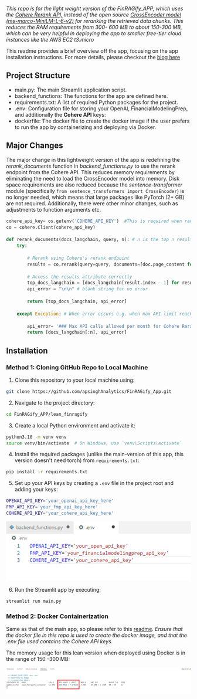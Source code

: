 *This repo is for the light weight version of the FinRAGify_APP, which uses the [Cohere Rerank API,](https://docs.cohere.com/reference/rerank) instead of the open source [*CrossEncoder model (ms-marco-MiniLM-L-6-v2)*](https://huggingface.co/cross-encoder/ms-marco-MiniLM-L-6-v2) for reranking the retrieved data chunks. This *reduces the RAM requirements from 300- 600 MB to about 150-300 MB*, which can be very helpful in deploying the app to smaller free-tier cloud instances like the AWS EC2 t3.micro*

This readme provides a brief overview off the app, focusing on the app installation instructions. For more details, please checkout the [blog here](https://apsinghanalytics.github.io/2024/08/26/FinRAGifyApp/) 


## Project Structure

- main.py: The main Streamlit application script.
- backend_functions: The functions for the app are defined here. 
- requirements.txt: A list of required Python packages for the project.
- .env: Configuration file for storing your OpenAI, FinancialModelingPrep, and additionally the **Cohere API** keys:  
- dockerfile: The docker file to create the docker image if the user prefers to run the app by containerizing and deploying via Docker.

## Major Changes

The major change in this lightweight version of the app is redefining the *rerank_documents* function in *backend_functions.py* to use the rerank endpoint from the Cohere API. This reduces memory requirements by eliminating the need to load the CrossEncoder model into memory. Disk space requirements are also reduced because the *sentence-transformer* module (specifically `from sentence_transformers import CrossEncoder`) is no longer needed, which means that large packages like PyTorch (2+ GB) are not required. Additionally, there were other minor changes, such as adjustments to function arguments etc.


```python
cohere_api_key= os.getenv('COHERE_API_KEY')  #This is required when ranking is not done based on CrossEncoder model (helps to save on RAM req. for cloud deployment)
co = cohere.Client(cohere_api_key)

def rerank_documents(docs_langchain, query, n): # n is the top n results to be returned   
    try:
        
        # Rerank using Cohere's rerank endpoint        
        results = co.rerank(query=query, documents=[doc.page_content for doc in docs_langchain], top_n=n, model='rerank-english-v3.0')

        # Access the results attribute correctly
        top_docs_langchain = [docs_langchain[result.index - 1] for result in results.results]
        api_error = "\n\n" # blank string for no error
        
        return [top_docs_langchain, api_error]
    
    except Exception: # When error occurs e.g. when max API limit reached or any other reason then no reranking used        

        api_error= '### Max API calls allowed per month for Cohere Rerank API reached, no reranking algorithm was used \n\n'
        return [docs_langchain[:n], api_error]
```



## Installation

### Method 1: Cloning GitHub Repo to Local Machine

1. Clone this repository to your local machine using:

```bash
git clone https://github.com/apsinghAnalytics/FinRAGify_App.git
```

2. Navigate to the project directory:

```bash
cd FinRAGify_APP/lean_finragify
```

3. Create a local Python environment and activate it:

```bash
python3.10 -m venv venv
source venv/bin/activate  # On Windows, use `venv\Scripts\activate`
```

4. Install the required packages (unlike the main-version of this app, this version doesn't need torch) from `requirements.txt`:

```bash
pip install -r requirements.txt
```

5. Set up your API keys by creating a `.env` file in the project root and adding your keys:

```bash
OPENAI_API_KEY='your_openai_api_key_here'
FMP_API_KEY='your_fmp_api_key_here'
COHERE_API_KEY='your_cohere_api_key_here'
```

<p align="center"> <img width="600" src="https://raw.githubusercontent.com/apsinghAnalytics/FinRAGify_App/main/images/env_file_cohere.png"> </p>

6. Run the Streamlit app by executing:

```bash
streamlit run main.py
```

### Method 2: Docker Containerization

Same as that of the main app, so please refer to this [readme](https://github.com/apsinghAnalytics/FinRAGify_App/blob/main/README.md). *Ensure that the docker file in this repo is used to create the docker image, and that the .env file used contains the Cohere API keys.*

The memory usage for this lean version when deployed using Docker is in the range of 150 -300 MB:

<p align="center"> <img width="1000" src="https://raw.githubusercontent.com/apsinghAnalytics/FinRAGify_App/main/images/lean_finragify_dockerMemoryReq.png"> </p>